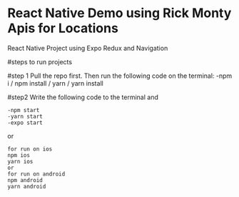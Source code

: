 # React Native Demo using Rick Monty Apis for Locations

React Native Project using Expo Redux and Navigation

#steps to run projects

#step 1
Pull the repo first. Then run the following code on the terminal:
-npm i / npm install / yarn / yarn install

#step2
Write the following code to the terminal and

```
-npm start
-yarn start
-expo start
```

or

```
for run on ios
npm ios
yarn ios
or
for run on android
npm android
yarn android
```
